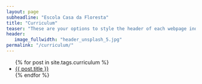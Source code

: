 ```yaml
---
layout: page
subheadline: "Escola Casa da Floresta"
title: "Curriculum"
teaser: "These are your options to style the header of each webpage individually. <em>Feeling Responsive</em> uses <a href='http://srobbin.com/jquery-plugins/backstretch/'>Backstretch by Scott Robin</a> to expand them from left to right. The width should be 1600 pixel or higher using a ratio like 16:9 or 21:9 or 2:1."
header:
   image_fullwidth: "header_unsplash_5.jpg"
permalink: "/curriculum/"
---
```

<ul>
    {% for post in site.tags.curriculum %}
    <li><a href="{{ site.url }}{{ site.baseurl }}{{ post.url }}">{{ post.title }}</a></li>
    {% endfor %}
</ul>
